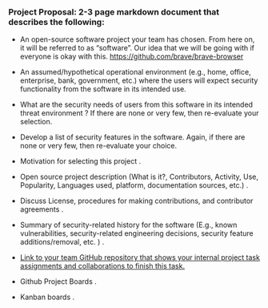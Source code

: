 ### Project Proposal: 2-3 page markdown document that describes the following:  

* An open-source software project your team has chosen. From here on, it will be referred to as “software”. 
Our idea that we will be going with if everyone is okay with this.
https://github.com/brave/brave-browser

* An assumed/hypothetical operational environment (e.g., home, office, enterprise, bank, government, etc.) where the users will expect security functionality from the software in its intended use.  
* What are the security needs of users from this software in its intended threat environment ? If there are none or very few, then re-evaluate your selection.  
* Develop a list of security features in the software. Again, if there are none or very few, then re-evaluate your choice.
* Motivation for selecting this project . 
* Open source project description (What is it?, Contributors, Activity, Use, Popularity, Languages used, platform, documentation sources, etc.) . 
* Discuss License, procedures for making contributions, and contributor agreements . 
* Summary of security-related history for the software (E.g., known vulnerabilities, security-related engineering decisions, security feature additions/removal, etc. ) . 
* [Link to your team GitHub repository that shows your internal project task assignments and collaborations to finish this task.](https://github.com/jacob-barna/TripleJR)
* Github Project Boards . 
* Kanban boards . 

